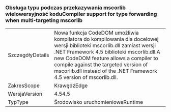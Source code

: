 ### <a name="compiler-support-for-type-forwarding-when-multi-targeting-mscorlib"></a><span data-ttu-id="dcdbc-101">Obsługa typu podczas przekazywania mscorlib wielowersyjność kodu</span><span class="sxs-lookup"><span data-stu-id="dcdbc-101">Compiler support for type forwarding when multi-targeting mscorlib</span></span>

|   |   |
|---|---|
|<span data-ttu-id="dcdbc-102">Szczegóły</span><span class="sxs-lookup"><span data-stu-id="dcdbc-102">Details</span></span>|<span data-ttu-id="dcdbc-103">Nowa funkcja CodeDOM umożliwia kompilatora do kompilowania dla docelowej wersji biblioteki mscorlib.dll zamiast wersji .NET Framework 4.5 biblioteki mscorlib.dll.</span><span class="sxs-lookup"><span data-stu-id="dcdbc-103">A new CodeDOM feature allows a compiler to compile against the targeted version of mscorlib.dll instead of the .NET Framework 4.5 version of mscorlib.dll.</span></span>|
|<span data-ttu-id="dcdbc-104">Zakres</span><span class="sxs-lookup"><span data-stu-id="dcdbc-104">Scope</span></span>|<span data-ttu-id="dcdbc-105">Krawędź</span><span class="sxs-lookup"><span data-stu-id="dcdbc-105">Edge</span></span>|
|<span data-ttu-id="dcdbc-106">Wersja</span><span class="sxs-lookup"><span data-stu-id="dcdbc-106">Version</span></span>|<span data-ttu-id="dcdbc-107">4.5</span><span class="sxs-lookup"><span data-stu-id="dcdbc-107">4.5</span></span>|
|<span data-ttu-id="dcdbc-108">Typ</span><span class="sxs-lookup"><span data-stu-id="dcdbc-108">Type</span></span>|<span data-ttu-id="dcdbc-109">Środowisko uruchomieniowe</span><span class="sxs-lookup"><span data-stu-id="dcdbc-109">Runtime</span></span>|

